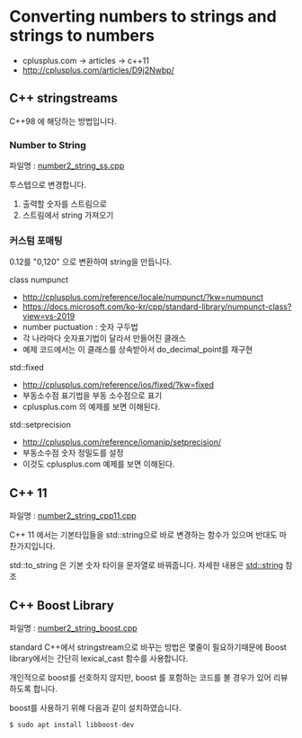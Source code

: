 # Converting numbers to strings and strings to numbers

- cplusplus.com -> articles -> c++11
- http://cplusplus.com/articles/D9j2Nwbp/

## C++ stringstreams
C++98 에 해당하는 방법입니다.

### Number to String
파일명 : [number2_string_ss.cpp](./number2_string_ss.cpp)

투스텝으로 변경합니다.

1. 출력할 숫자를 스트림으로
2. 스트림에서 string 가져오기

### 커스텀 포매팅
0.12를 "0,120" 으로 변환하여 string을 만듭니다.

class numpunct 
- http://cplusplus.com/reference/locale/numpunct/?kw=numpunct
- https://docs.microsoft.com/ko-kr/cpp/standard-library/numpunct-class?view=vs-2019
- number puctuation : 숫자 구두법
- 각 나라마다 숫자표기법이 달라서 만들어진 클래스
- 예제 코드에서는 이 클래스를 상속받아서 do_decimal_point를 재구현

std::fixed
- http://cplusplus.com/reference/ios/fixed/?kw=fixed
- 부동소수점 표기법을 부동 소수점으로 표기
- cplusplus.com 의 예제를 보면 이해된다.

std::setprecision
- http://cplusplus.com/reference/iomanip/setprecision/ 
- 부동소수점 숫자 정밀도를 설정
- 이것도 cplusplus.com 예제를 보면 이해된다.

## C++ 11
파일명 : [number2_string_cpp11.cpp](./number2_string_cpp11.cpp)

C++ 11 에서는 기본타입들을 std::string으로 바로 변경하는 함수가 있으며 반대도 마찬가지입니다.

std::to_string 은 기본 숫자 타이을 문자열로 바꿔줍니다. 자세한 내용은 [std::string](http://cplusplus.com/reference/string/) 참조

## C++ Boost Library
파일명 : [number2_string_boost.cpp](./number2_string_boost.cpp)

standard C++에서 stringstream으로 바꾸는 방법은 몇줄이 필요하기때문에 Boost library에서는 간단히 lexical_cast 함수를 사용합니다.

개인적으로 boost를 선호하지 않지만, boost 를 포함하는 코드를 볼 경우가 있어 리뷰하도록 합니다.

boost를 사용하기 위해 다음과 같이 설치하였습니다.

```sh
$ sudo apt install libboost-dev
```

